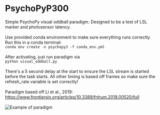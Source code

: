 # PsychoPyP300
Simple PsychoPy visual oddball paradigm. Designed to be a test of LSL marker and photosensor latency.
<br><br>
Use provided conda environment to make sure everything runs correctly. Run this in a conda terminal:<br>
```conda env create -n psychopy3 -f conda_env.yml```
<br><br>
After activating, just run paradigm via<br>
```python visual_oddball.py```
<br><br>
There's a 5 second delay at the start to ensure the LSL stream is started before the task starts. All other timing is based off frames so make sure the refresh_rate variable is set correctly!
<br><br>
Paradigm based off Li et al., 2019: <br>
https://www.frontiersin.org/articles/10.3389/fnhum.2018.00520/full
<br><br>
![Example of paradigm](P300_readme.png)
